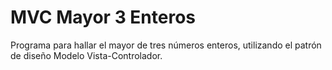 # MVC Mayor 3 Enteros

Programa para hallar el mayor de tres números enteros, utilizando el patrón de diseño Modelo Vista-Controlador.
